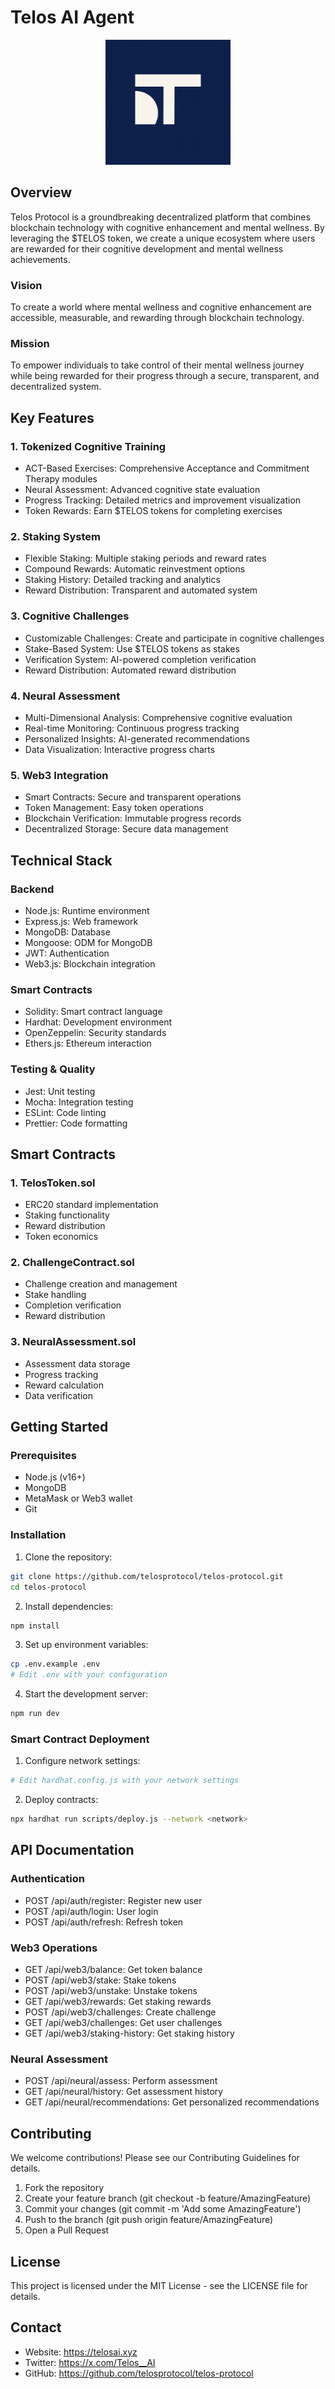 # Telos AI Agent

<div align="center">
  <img src="docs/assets/teloslogo.png" alt="Telos Protocol Logo: stylized DT monogram on blue background" width="200"/>
</div>

## Overview

Telos Protocol is a groundbreaking decentralized platform that combines blockchain technology with cognitive enhancement and mental wellness. By leveraging the $TELOS token, we create a unique ecosystem where users are rewarded for their cognitive development and mental wellness achievements.

### Vision

To create a world where mental wellness and cognitive enhancement are accessible, measurable, and rewarding through blockchain technology.

### Mission

To empower individuals to take control of their mental wellness journey while being rewarded for their progress through a secure, transparent, and decentralized system.

## Key Features

### 1. Tokenized Cognitive Training
- ACT-Based Exercises: Comprehensive Acceptance and Commitment Therapy modules
- Neural Assessment: Advanced cognitive state evaluation
- Progress Tracking: Detailed metrics and improvement visualization
- Token Rewards: Earn $TELOS tokens for completing exercises

### 2. Staking System
- Flexible Staking: Multiple staking periods and reward rates
- Compound Rewards: Automatic reinvestment options
- Staking History: Detailed tracking and analytics
- Reward Distribution: Transparent and automated system

### 3. Cognitive Challenges
- Customizable Challenges: Create and participate in cognitive challenges
- Stake-Based System: Use $TELOS tokens as stakes
- Verification System: AI-powered completion verification
- Reward Distribution: Automated reward distribution

### 4. Neural Assessment
- Multi-Dimensional Analysis: Comprehensive cognitive evaluation
- Real-time Monitoring: Continuous progress tracking
- Personalized Insights: AI-generated recommendations
- Data Visualization: Interactive progress charts

### 5. Web3 Integration
- Smart Contracts: Secure and transparent operations
- Token Management: Easy token operations
- Blockchain Verification: Immutable progress records
- Decentralized Storage: Secure data management

## Technical Stack

### Backend
- Node.js: Runtime environment
- Express.js: Web framework
- MongoDB: Database
- Mongoose: ODM for MongoDB
- JWT: Authentication
- Web3.js: Blockchain integration

### Smart Contracts
- Solidity: Smart contract language
- Hardhat: Development environment
- OpenZeppelin: Security standards
- Ethers.js: Ethereum interaction

### Testing & Quality
- Jest: Unit testing
- Mocha: Integration testing
- ESLint: Code linting
- Prettier: Code formatting

## Smart Contracts

### 1. TelosToken.sol
- ERC20 standard implementation
- Staking functionality
- Reward distribution
- Token economics

### 2. ChallengeContract.sol
- Challenge creation and management
- Stake handling
- Completion verification
- Reward distribution

### 3. NeuralAssessment.sol
- Assessment data storage
- Progress tracking
- Reward calculation
- Data verification

## Getting Started

### Prerequisites
- Node.js (v16+)
- MongoDB
- MetaMask or Web3 wallet
- Git

### Installation

1. Clone the repository:
```bash
git clone https://github.com/telosprotocol/telos-protocol.git
cd telos-protocol
```

2. Install dependencies:
```bash
npm install
```

3. Set up environment variables:
```bash
cp .env.example .env
# Edit .env with your configuration
```

4. Start the development server:
```bash
npm run dev
```

### Smart Contract Deployment

1. Configure network settings:
```bash
# Edit hardhat.config.js with your network settings
```

2. Deploy contracts:
```bash
npx hardhat run scripts/deploy.js --network <network>
```

## API Documentation

### Authentication
- POST /api/auth/register: Register new user
- POST /api/auth/login: User login
- POST /api/auth/refresh: Refresh token

### Web3 Operations
- GET /api/web3/balance: Get token balance
- POST /api/web3/stake: Stake tokens
- POST /api/web3/unstake: Unstake tokens
- GET /api/web3/rewards: Get staking rewards
- POST /api/web3/challenges: Create challenge
- GET /api/web3/challenges: Get user challenges
- GET /api/web3/staking-history: Get staking history

### Neural Assessment
- POST /api/neural/assess: Perform assessment
- GET /api/neural/history: Get assessment history
- GET /api/neural/recommendations: Get personalized recommendations

## Contributing

We welcome contributions! Please see our Contributing Guidelines for details.

1. Fork the repository
2. Create your feature branch (git checkout -b feature/AmazingFeature)
3. Commit your changes (git commit -m 'Add some AmazingFeature')
4. Push to the branch (git push origin feature/AmazingFeature)
5. Open a Pull Request

## License

This project is licensed under the MIT License - see the LICENSE file for details.

## Contact

- Website: https://telosai.xyz
- Twitter: https://x.com/Telos__AI
- GitHub: https://github.com/telosprotocol/telos-protocol 